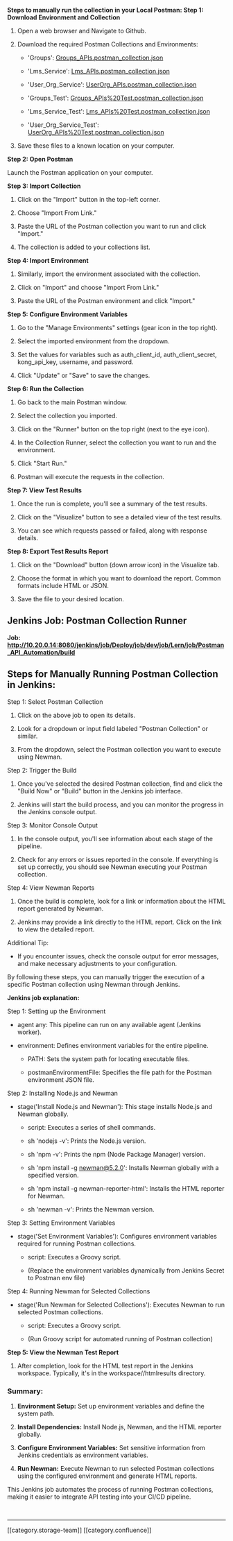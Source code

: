  **Steps to manually run the collection in your Local Postman:**  **Step 1: Download Environment and Collection** 


1. Open a web browser and Navigate to Github.


1. Download the required Postman Collections and Environments:


    * 'Groups': [Groups_APIs.postman_collection.json](https://raw.githubusercontent.com/Sunbird-Lern/groups-service/master/api-tests/collections/Groups_APIs.postman_collection.json)


    * 'Lms_Service': [Lms_APIs.postman_collection.json](https://raw.githubusercontent.com/Sunbird-Lern/lms-service/master/api-tests/Collection/Lms_APIs.postman_collection.json)


    * 'User_Org_Service': [UserOrg_APIs.postman_collection.json](https://raw.githubusercontent.com/Sunbird-Lern/userorg-service/release-7.0.0/api-tests/Collections/UserOrg_APIs.postman_collection.json)


    * 'Groups_Test': [Groups_APIs%20Test.postman_collection.json](https://github.com/Sunbird-Lern/groups-service/blob/master/api-tests/collections/Groups_APIs%20Test.postman_collection.json)


    * 'Lms_Service_Test': [Lms_APIs%20Test.postman_collection.json](https://raw.githubusercontent.com/Sunbird-Lern/lms-service/release-5.4.0/api-tests/Collection/Lms_APIs%20Test.postman_collection.json)


    * 'User_Org_Service_Test': [UserOrg_APIs%20Test.postman_collection.json](https://raw.githubusercontent.com/Sunbird-Lern/userorg-service/release-7.0.0/api-tests/Collections/UserOrg_APIs%20Test.postman_collection.json)



    
1. Save these files to a known location on your computer.



 **Step 2: Open Postman** 

Launch the Postman application on your computer.

 **Step 3: Import Collection** 


1. Click on the "Import" button in the top-left corner.


1. Choose "Import From Link."


1. Paste the URL of the Postman collection you want to run and click "Import."


1. The collection is added to your collections list.



 **Step 4: Import Environment** 


1. Similarly, import the environment associated with the collection.


1. Click on "Import" and choose "Import From Link."


1. Paste the URL of the Postman environment and click "Import."



 **Step 5: Configure Environment Variables** 


1. Go to the "Manage Environments" settings (gear icon in the top right).


1. Select the imported environment from the dropdown.


1. Set the values for variables such as auth_client_id, auth_client_secret, kong_api_key, username, and password.


1. Click "Update" or "Save" to save the changes.



 **Step 6: Run the Collection** 


1. Go back to the main Postman window.


1. Select the collection you imported.


1. Click on the "Runner" button on the top right (next to the eye icon).


1. In the Collection Runner, select the collection you want to run and the environment.


1. Click "Start Run."


1. Postman will execute the requests in the collection.



 **Step 7: View Test Results** 


1. Once the run is complete, you'll see a summary of the test results.


1. Click on the "Visualize" button to see a detailed view of the test results.


1. You can see which requests passed or failed, along with response details.



 **Step 8: Export Test Results Report** 


1. Click on the "Download" button (down arrow icon) in the Visualize tab.


1. Choose the format in which you want to download the report. Common formats include HTML or JSON.


1. Save the file to your desired location.




## Jenkins Job: Postman Collection Runner
 **Job:** [ **http://10.20.0.14:8080/jenkins/job/Deploy/job/dev/job/Lern/job/Postman_API_Automation/build** ](http://10.20.0.14:8080/jenkins/job/Deploy/job/dev/job/Lern/job/Postman_API_Automation/build?delay=0sec)


## Steps for Manually Running Postman Collection in Jenkins:
Step 1: Select Postman Collection
1. Click on the above job to open its details.


1. Look for a dropdown or input field labeled "Postman Collection" or similar.


1. From the dropdown, select the Postman collection you want to execute using Newman.



Step 2: Trigger the Build
1. Once you've selected the desired Postman collection, find and click the "Build Now" or "Build" button in the Jenkins job interface.


1. Jenkins will start the build process, and you can monitor the progress in the Jenkins console output.



Step 3: Monitor Console Output
1. In the console output, you'll see information about each stage of the pipeline.


1. Check for any errors or issues reported in the console. If everything is set up correctly, you should see Newman executing your Postman collection.



Step 4: View Newman Reports
1. Once the build is complete, look for a link or information about the HTML report generated by Newman.


1. Jenkins may provide a link directly to the HTML report. Click on the link to view the detailed report.



Additional Tip:
* If you encounter issues, check the console output for error messages, and make necessary adjustments to your configuration.



By following these steps, you can manually trigger the execution of a specific Postman collection using Newman through Jenkins.

 **Jenkins job explanation:** 

Step 1: Setting up the Environment
* agent any: This pipeline can run on any available agent (Jenkins worker).


* environment: Defines environment variables for the entire pipeline.


    * PATH: Sets the system path for locating executable files.


    * postmanEnvironmentFile: Specifies the file path for the Postman environment JSON file.



    

Step 2: Installing Node.js and Newman
* stage('Install Node.js and Newman'): This stage installs Node.js and Newman globally.


    * script: Executes a series of shell commands.


    * sh 'nodejs -v': Prints the Node.js version.


    * sh 'npm -v': Prints the npm (Node Package Manager) version.


    * sh 'npm install -g newman@5.2.0': Installs Newman globally with a specified version.


    * sh 'npm install -g newman-reporter-html': Installs the HTML reporter for Newman.


    * sh 'newman -v': Prints the Newman version.



    

    

Step 3: Setting Environment Variables
* stage('Set Environment Variables'): Configures environment variables required for running Postman collections.


    * script: Executes a Groovy script.


    * (Replace the environment variables dynamically from Jenkins Secret to Postman env file)



    

    

Step 4: Running Newman for Selected Collections
* stage('Run Newman for Selected Collections'): Executes Newman to run selected Postman collections.


    * script: Executes a Groovy script.


    * (Run Groovy script for automated running of Postman collection)



    

    

 **Step 5: View the Newman Test Report** 


1. After completion, look for the HTML test report in the Jenkins workspace. Typically, it's in the workspace/<Your Job Name>/htmlresults directory.




### Summary:

1.  **Environment Setup:**  Set up environment variables and define the system path.


1.  **Install Dependencies:**  Install Node.js, Newman, and the HTML reporter globally.


1.  **Configure Environment Variables:**  Set sensitive information from Jenkins credentials as environment variables.


1.  **Run Newman:**  Execute Newman to run selected Postman collections using the configured environment and generate HTML reports.



This Jenkins job automates the process of running Postman collections, making it easier to integrate API testing into your CI/CD pipeline.

 



*****

[[category.storage-team]] 
[[category.confluence]] 
